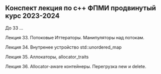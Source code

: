 ## Конспект лекция по с++ ФПМИ продвинутый курс 2023-2024


До 33 ...

Лекция 33. Потоковые Иттераторы. Манипуляторы над потокам.

Лекция 34. Внутренее устройство std::unordered_map

Лекция 35. Аллокаторы, allocator_traits

Лекция 36. Allocator-aware контейнеры. Перегрузка new и delete.